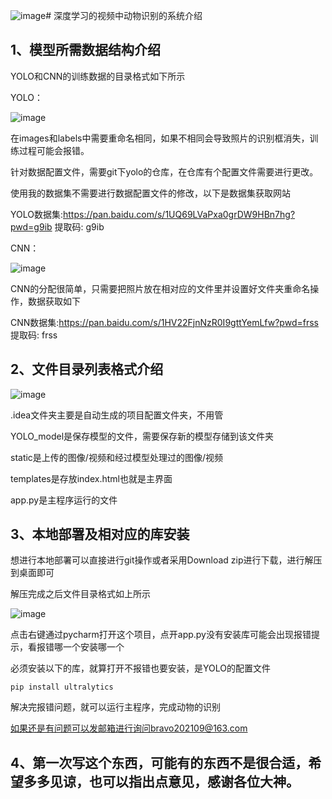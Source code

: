 ![image](https://github.com/user-attachments/assets/ac50c8b4-912c-44be-a4d2-39f24b817d14)#   深度学习的视频中动物识别的系统介绍

## 1、模型所需数据结构介绍

YOLO和CNN的训练数据的目录格式如下所示

YOLO：

![image](https://github.com/user-attachments/assets/61b72f5f-6713-419e-bb9e-4525a463fe5e)

在images和labels中需要重命名相同，如果不相同会导致照片的识别框消失，训练过程可能会报错。

针对数据配置文件，需要git下yolo的仓库，在仓库有个配置文件需要进行更改。

使用我的数据集不需要进行数据配置文件的修改，以下是数据集获取网站

YOLO数据集:https://pan.baidu.com/s/1UQ69LVaPxa0grDW9HBn7hg?pwd=g9ib 提取码: g9ib

CNN：

![image](https://github.com/user-attachments/assets/c83f76d7-f55e-48a0-9995-c59a244083d7)

CNN的分配很简单，只需要把照片放在相对应的文件里并设置好文件夹重命名操作，数据获取如下

CNN数据集:https://pan.baidu.com/s/1HV22FjnNzR0I9gttYemLfw?pwd=frss 提取码: frss

## 2、文件目录列表格式介绍

![image](https://github.com/user-attachments/assets/c6f1224d-64ac-4cbd-b8bb-1f459fed14fc)


.idea文件夹主要是自动生成的项目配置文件夹，不用管

YOLO_model是保存模型的文件，需要保存新的模型存储到该文件夹

static是上传的图像/视频和经过模型处理过的图像/视频

templates是存放index.html也就是主界面

app.py是主程序运行的文件

## 3、本地部署及相对应的库安装

想进行本地部署可以直接进行git操作或者采用Download zip进行下载，进行解压到桌面即可

解压完成之后文件目录格式如上所示

![image](https://github.com/user-attachments/assets/c9533835-3118-4b55-81c3-b8b556387cab)


点击右键通过pycharm打开这个项目，点开app.py没有安装库可能会出现报错提示，看报错哪一个安装哪一个

必须安装以下的库，就算打开不报错也要安装，是YOLO的配置文件

```
pip install ultralytics
```

解决完报错问题，就可以运行主程序，完成动物的识别

如果还是有问题可以发邮箱进行询问bravo202109@163.com

## 4、第一次写这个东西，可能有的东西不是很合适，希望多多见谅，也可以指出点意见，感谢各位大神。
